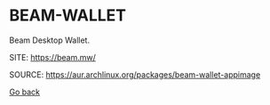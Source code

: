 # BEAM-WALLET

 Beam Desktop Wallet.

 SITE: https://beam.mw/

 SOURCE: https://aur.archlinux.org/packages/beam-wallet-appimage

 [Go back](https://portable-linux-apps.github.io/apps.html)
